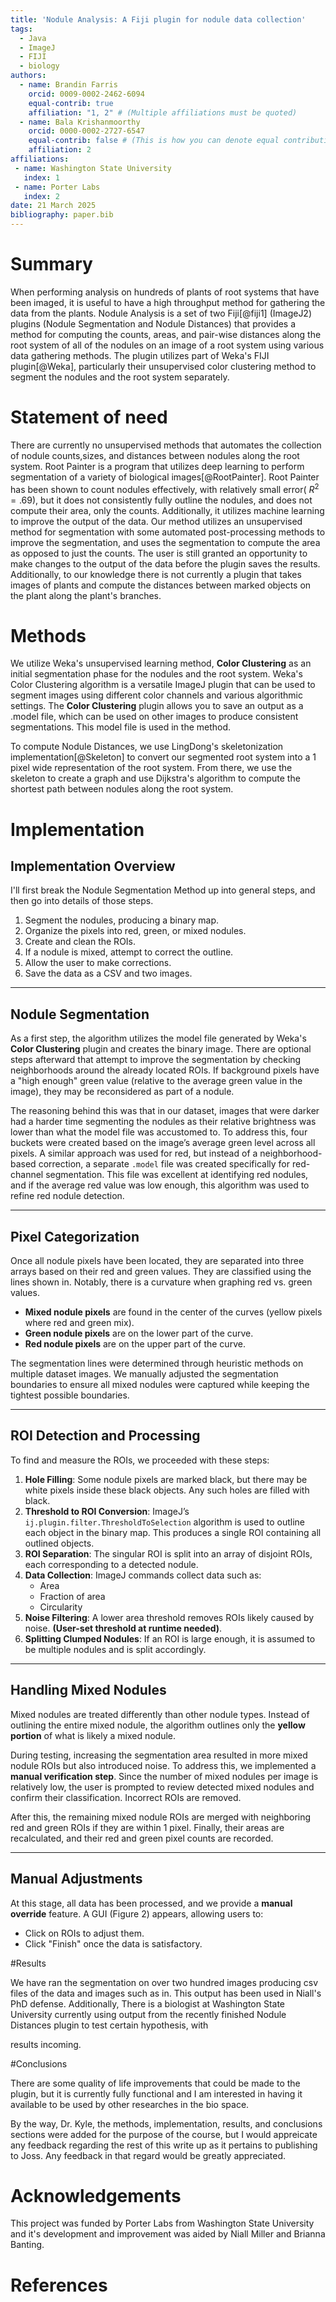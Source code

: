 ```yaml
---
title: 'Nodule Analysis: A Fiji plugin for nodule data collection'
tags:
  - Java
  - ImageJ
  - FIJI
  - biology
authors:
  - name: Brandin Farris
    orcid: 0009-0002-2462-6094
    equal-contrib: true
    affiliation: "1, 2" # (Multiple affiliations must be quoted)
  - name: Bala Krishanmoorthy
	orcid: 0000-0002-2727-6547
    equal-contrib: false # (This is how you can denote equal contributions between multiple authors)
    affiliation: 2
affiliations:
 - name: Washington State University
   index: 1
 - name: Porter Labs
   index: 2
date: 21 March 2025
bibliography: paper.bib
---
```


# Summary

When performing analysis on hundreds of plants of root systems that have been 
imaged, it is useful to have a high throughput method for gathering the data
from the plants. Nodule Analysis is a set of two Fiji[@fiji1] (ImageJ2) plugins (Nodule Segmentation
and Nodule Distances) that provides a method for computing the counts, areas, and pair-wise distances along 
the root system of all of the nodules on an image of a root system using various data gathering methods. 
The plugin utilizes part of Weka's FIJI plugin[@Weka], particularly their unsupervised color clustering method to segment the nodules and 
the root system separately. 


# Statement of need

There are currently no unsupervised methods that automates the collection
of nodule counts,sizes, and distances between nodules along the root system.
Root Painter is a program that utilizes deep learning to perform segmentation of a 
variety of biological images[@RootPainter]. Root Painter has been shown to count nodules
effectively, with relatively small error( $R^2 = .69$), but it does not consistently
fully outline the nodules, and does not compute their area, only the counts. Additionally,
it utilizes machine learning to improve the output of the data. Our method utilizes 
an unsupervised method for segmentation with some automated post-processing methods
to improve the segmentation, and uses the segmentation to compute the area as opposed to 
just the counts. The user is still granted an opportunity to make changes to the output of the data
before the plugin saves the results. 
Additionally, to our knowledge there is not currently a plugin that takes images of plants and 
compute the distances between marked objects on the plant along the plant's branches.


# Methods

We utilize Weka's unsupervised learning method, **Color Clustering** as an initial segmentation phase for the nodules and 
the root system. Weka's Color 
Clustering algorithm is a versatile ImageJ plugin that can be used to segment images using different color channels
and various algorithmic settings. The **Color Clustering** plugin allows you to save an output as a .model file, which
can be used on other images to produce consistent segmentations. This model file is used in the method.
 
 
 To compute Nodule Distances, we use LingDong's skeletonization implementation[@Skeleton] to convert our segmented
 root system into a 1 pixel wide representation of the root system. From there, we use the skeleton to create a graph 
 and use Dijkstra's algorithm to compute the shortest path between nodules along the root system. 
 
# Implementation


 
## Implementation Overview

I'll first break the Nodule Segmentation Method up into general steps, and then go into details of those steps.

1. Segment the nodules, producing a binary map.
2. Organize the pixels into red, green, or mixed nodules.
3. Create and clean the ROIs.
4. If a nodule is mixed, attempt to correct the outline.
5. Allow the user to make corrections.
6. Save the data as a CSV and two images.

---

## Nodule Segmentation


As a first step, the algorithm utilizes the model file generated by Weka's **Color Clustering** plugin 
and creates the binary image. There are optional steps 
afterward that attempt to improve the segmentation by checking neighborhoods around the already located ROIs. 
If background pixels have a "high enough" green value (relative to the average green value in the image), they 
may be reconsidered as part of a nodule.

The reasoning behind this was that in our dataset, images that were darker had a harder time segmenting the nodules
 as their relative brightness was lower than what the model file was accustomed to. To address this, four buckets 
 were created based on the image’s average green level across all pixels. A similar approach was used for red, but 
 instead of a neighborhood-based correction, a separate `.model` file was created specifically for red-channel 
 segmentation. This file was excellent at identifying red nodules, and if the average red value was low enough, 
 this algorithm was used to refine red nodule detection.

---

## Pixel Categorization
 
Once all nodule pixels have been located, they are separated into three arrays based on their red and green values. 
They are classified using the lines shown in. Notably, there is a curvature when graphing 
red vs. green values.

- **Mixed nodule pixels** are found in the center of the curves (yellow pixels where red and green mix).
- **Green nodule pixels** are on the lower part of the curve.
- **Red nodule pixels** are on the upper part of the curve.

The segmentation lines were determined through heuristic methods on multiple dataset images. We manually adjusted
 the segmentation boundaries to ensure all mixed nodules were captured while keeping the tightest possible boundaries.

---

## ROI Detection and Processing

To find and measure the ROIs, we proceeded with these steps:

1. **Hole Filling**: Some nodule pixels are marked black, but there may be white pixels inside these black objects. Any such holes are filled with black.
2. **Threshold to ROI Conversion**: ImageJ’s `ij.plugin.filter.ThresholdToSelection` algorithm is used to outline each object in the binary map. This produces a single ROI containing all outlined objects.
3. **ROI Separation**: The singular ROI is split into an array of disjoint ROIs, each corresponding to a detected nodule.
4. **Data Collection**: ImageJ commands collect data such as:
   - Area
   - Fraction of area
   - Circularity
5. **Noise Filtering**: A lower area threshold removes ROIs likely caused by noise. **(User-set threshold at runtime needed)**.
6. **Splitting Clumped Nodules**: If an ROI is large enough, it is assumed to be multiple nodules and is split accordingly.

---

## Handling Mixed Nodules

Mixed nodules are treated differently than other nodule types. Instead of outlining the entire mixed nodule, 
the algorithm outlines only the **yellow portion** of what is likely a mixed nodule.

During testing, increasing the segmentation area resulted in more mixed nodule ROIs but also introduced noise. 
To address this, we implemented a **manual verification step**. Since the number of mixed nodules per image is 
relatively low, the user is prompted to review detected mixed nodules and confirm their classification. Incorrect 
ROIs are removed.

After this, the remaining mixed nodule ROIs are merged with neighboring red and green ROIs if they are within 1 pixel. 
Finally, their areas are recalculated, and their red and green pixel counts are recorded.

---

## Manual Adjustments

At this stage, all data has been processed, and we provide a **manual override** feature. A GUI (Figure 2) appears,
 allowing users to:
- Click on ROIs to adjust them.
- Click "Finish" once the data is satisfactory.


#Results

We have ran the segmentation on over two hundred images producing csv files of the data and images such as in.
 This output has been used in Niall's PhD defense. Additionally, There is a biologist at Washington 
 State University currently using output from the recently finished Nodule Distances plugin to test certain hypothesis, with
 
 results incoming. 
 
#Conclusions

There are some quality of life improvements that could be made to the plugin, but it is currently fully functional and 
I am interested in having it available to be used by other researches in the bio space.

By the way, Dr. Kyle, the methods, implementation, results, and conclusions sections were added for the purpose of the 
course, but I would appreicate any feedback regarding the rest of this write up as it pertains to publishing to Joss. Any 
feedback in that regard would be greatly appreciated. 

# Acknowledgements

This project was funded by Porter Labs from Washington State University and 
it's development and improvement was aided by Niall Miller and Brianna Banting.

# References